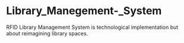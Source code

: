 # Library_Manegement-_System
RFID Library Management System is technological implementation but about reimagining library spaces. 
